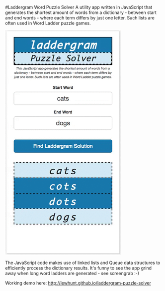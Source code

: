 #Laddergram Word Puzzle Solver
A utility app written in JavaScript that generates the shortest amount of words from a dictionary - between start and end words - where each term differs by just one letter. Such lists are often used in Word Ladder puzzle games.

![Demo](laddergram-4.gif)

The JavaScript code makes use of linked lists and Queue data structures to efficiently process the dictionary results. It's funny to see the app grind away when long word ladders are generated - see screengrab :-)

Working demo here: http://lewhunt.github.io/laddergram-puzzle-solver

